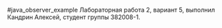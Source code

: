 #java_observer_example
Лабораторная работа 2, вариант 5, выполнил Кандрин Алексей, студент группы 382008-1.

